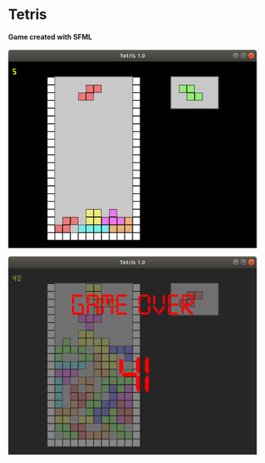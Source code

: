 # Tetris
#### Game created with SFML

![screen](screenshot.png)

![screen](screenshot_game_over.png)
